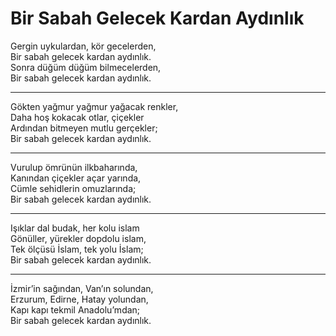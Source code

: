 # Bir Sabah Gelecek Kardan Aydınlık

Gergin uykulardan, kör gecelerden,  
Bir sabah gelecek kardan aydınlık.  
Sonra düğüm düğüm bilmecelerden,  
Bir sabah gelecek kardan aydınlık.  
****  
Gökten yağmur yağmur yağacak renkler,  
Daha hoş kokacak otlar, çiçekler  
Ardından bitmeyen mutlu gerçekler;  
Bir sabah gelecek kardan aydınlık.  
****  
Vurulup ömrünün ilkbaharında,  
Kanından çiçekler açar yarında,  
Cümle sehidlerin omuzlarında;  
Bir sabah gelecek kardan aydınlık.  
****  
Işıklar dal budak, her kolu islam  
Gönüller, yürekler dopdolu islam,  
Tek ölçüsü İslam, tek yolu İslam;  
Bir sabah gelecek kardan aydınlık.  
****  
İzmir’in sağından, Van’ın solundan,  
Erzurum, Edirne, Hatay yolundan,  
Kapı kapı tekmil Anadolu’mdan;  
Bir sabah gelecek kardan aydınlık.  

